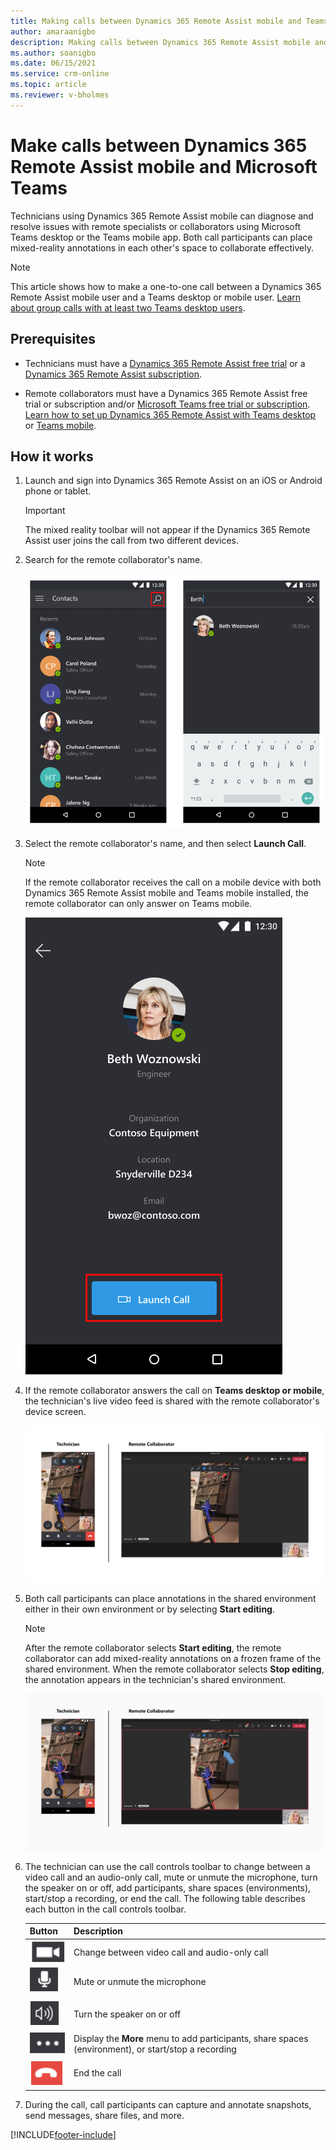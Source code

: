 ```yaml
---
title: Making calls between Dynamics 365 Remote Assist mobile and Teams
author: amaraanigbo
description: Making calls between Dynamics 365 Remote Assist mobile and Teams desktop or mobile 
ms.author: soanigbo
ms.date: 06/15/2021
ms.service: crm-online
ms.topic: article
ms.reviewer: v-bholmes
---
```


# Make calls between Dynamics 365 Remote Assist mobile and Microsoft Teams

Technicians using Dynamics 365 Remote Assist mobile can diagnose and resolve issues with remote specialists or collaborators using Microsoft Teams desktop or the Teams mobile app. Both call participants can place mixed-reality annotations in each other's space to collaborate effectively. 

> [!NOTE]
> This article shows how to make a one-to-one call between a Dynamics 365 Remote Assist mobile user and a Teams desktop or mobile user. [Learn about group calls with at least two Teams desktop users](group-calling.md).

## Prerequisites

- Technicians must have a [Dynamics 365 Remote Assist free trial](../try-remote-assist.md) or a [Dynamics 365 Remote Assist subscription](../buy-remote-assist.md).

- Remote collaborators must have a Dynamics 365 Remote Assist free trial or subscription and/or [Microsoft Teams free trial or subscription](https://www.microsoft.com/microsoft-365/microsoft-teams/group-chat-software). [Learn how to set up Dynamics 365 Remote Assist with Teams desktop](../teams-pc-all.md) or [Teams mobile](../teams-mobile-all.md).

## How it works

1. Launch and sign into Dynamics 365 Remote Assist on an iOS or Android phone or tablet.

    > [!IMPORTANT]
    > The mixed reality toolbar will not appear if the Dynamics 365 Remote Assist user joins the call from two different devices.

2. Search for the remote collaborator's name.

    ![Screenshot of Dynamics 365 Remote Assist mobile, showing the contacts screen and highlighting the search icon.](./media/calls_2.png "Search")

3. Select the remote collaborator's name, and then select **Launch Call**.

    > [!NOTE]
    > If the remote collaborator receives the call on a mobile device with both Dynamics 365 Remote Assist mobile and Teams mobile installed, the remote collaborator can only answer on Teams mobile. 

    ![Screenshot of Dynamics 365 Remote Assist mobile showing the Launch Call button.](./media/calls_3.png)

4. If the remote collaborator answers the call on **Teams desktop or mobile**, the technician's live video feed is shared with the remote collaborator's device screen.

    ![Screenshot of a Dynamics 365 Remote Assist mobile to Microsoft Teams call.](./media/ram-teams-video.png)

5. Both call participants can place annotations in the shared environment either in their own environment or by selecting **Start editing**. 

    > [!NOTE] 
    > After the remote collaborator selects **Start editing**, the remote collaborator can add mixed-reality annotations on a frozen frame of the shared environment. When the remote collaborator selects **Stop editing**, the annotation appears in the technician's shared environment. 

    ![Side-by-side screenshots of Dynamics 365 Remote Assist mobile and Microsoft Teams, showing annotations appearing in both screens.](./media/ram-teams-remote-collab.png "Place Annotations")

6. The technician can use the call controls toolbar to change between a video call and an audio-only call, mute or unmute the microphone, turn the speaker on or off, add participants, share spaces (environments), start/stop a recording, or end the call. The following table describes each button in the call controls toolbar.

    |Button|Description|
    |--------|--------------------------|
    |![Video button.](./media/ra-video-button.PNG)|Change between video call and audio-only call|
    |![Microphone button.](./media/ra-microphone-button.PNG)|Mute or unmute the microphone|
    |![Speakers button.](./media/ra-speaker-button.PNG)|Turn the speaker on or off|
    |![More menu button.](./media/ra-more-menu.PNG)|Display the **More** menu to add participants, share spaces (environment), or start/stop a recording|
    |![End call button.](./media/ra-end-call.PNG)|End the call|
    
7. During the call, call participants can capture and annotate snapshots, send messages, share files, and more.

[!INCLUDE[footer-include](../../includes/footer-banner.md)]
